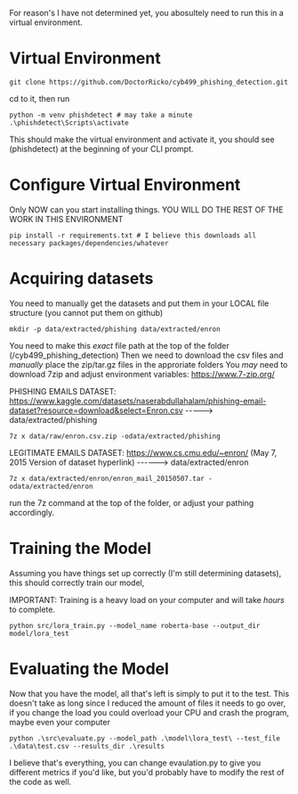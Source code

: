 For reason's I have not determined yet, you abosultely need to run this in a virtual environment.

# Virtual Environment
```
git clone https://github.com/DoctorRicko/cyb499_phishing_detection.git
```
cd to it, then run
```
python -m venv phishdetect # may take a minute
.\phishdetect\Scripts\activate
```
This should make the virtual environment and activate it, you should see (phishdetect) at the beginning of your CLI prompt.

# Configure Virtual Environment
Only NOW can you start installing things. YOU WILL DO THE REST OF THE WORK IN THIS ENVIRONMENT
```
pip install -r requirements.txt # I believe this downloads all necessary packages/dependencies/whatever
```
# Acquiring datasets
You need to manually get the datasets and put them in your LOCAL file structure (you cannot put them on github)
```
mkdir -p data/extracted/phishing data/extracted/enron
```
You need to make this *exact* file path at the top of the folder (/cyb499_phishing_detection)
Then we need to download the csv files and *manually* place the zip/tar.gz files in the approriate folders
You *may* need to download 7zip and adjust environment variables: https://www.7-zip.org/

PHISHING EMAILS DATASET:
https://www.kaggle.com/datasets/naserabdullahalam/phishing-email-dataset?resource=download&select=Enron.csv
-----> data/extracted/phishing
```
7z x data/raw/enron.csv.zip -odata/extracted/phishing
```
LEGITIMATE EMAILS DATASET:
https://www.cs.cmu.edu/~enron/ (May 7, 2015 Version of dataset hyperlink) ------> data/extracted/enron
```
7z x data/extracted/enron/enron_mail_20150507.tar -odata/extracted/enron
```
run the 7z command at the top of the folder, or adjust your pathing accordingly.

# Training the Model
Assuming you have things set up correctly (I'm still determining datasets), this should correctly train our model,

IMPORTANT: Training is a heavy load on your computer and will take *hours* to complete. 
```
python src/lora_train.py --model_name roberta-base --output_dir model/lora_test
```
# Evaluating the Model
Now that you have the model, all that's left is simply to put it to the test. This doesn't take as long since
I reduced the amount of files it needs to go over, if you change the load you could overload your CPU and crash
the program, maybe even your computer

```
python .\src\evaluate.py --model_path .\model\lora_test\ --test_file .\data\test.csv --results_dir .\results
```

I believe that's everything, you can change evaulation.py to give you different metrics if you'd like, but
you'd probably have to modify the rest of the code as well.
